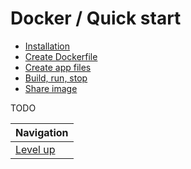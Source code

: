 # Docker / Quick start #

* [Installation](installation/README.md)
* [Create Dockerfile](create-dockerfile/README.md)
* [Create app files](create-app-files/README.md)
* [Build, run, stop](build-run-stop/README.md)
* [Share image](share-image/README.md)

TODO

| Navigation               |
| ------------------------ |
| [Level up](../README.md) |
